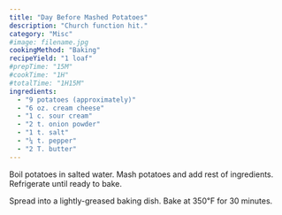 ```yaml
---
title: "Day Before Mashed Potatoes"
description: "Church function hit."
category: "Misc"
#image: filename.jpg
cookingMethod: "Baking"
recipeYield: "1 loaf"
#prepTime: "15M"
#cookTime: "1H"
#totalTime: "1H15M"
ingredients:
  - "9 potatoes (approximately)"
  - "6 oz. cream cheese"
  - "1 c. sour cream"
  - "2 t. onion powder"
  - "1 t. salt"
  - "¼ t. pepper"
  - "2 T. butter"
---
```


Boil potatoes in salted water. Mash potatoes and add rest of ingredients.
Refrigerate until ready to bake.

Spread into a lightly-greased baking dish. Bake at 350℉ for 30 minutes.
